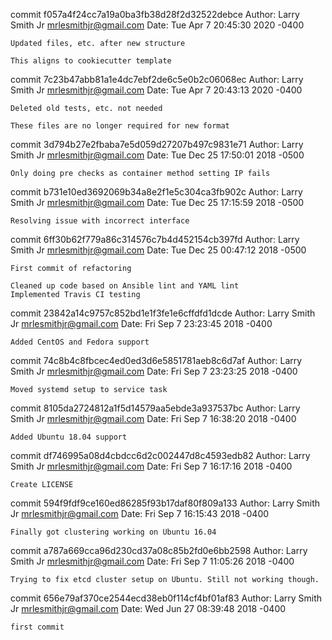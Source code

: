 commit f057a4f24cc7a19a0ba3fb38d28f2d32522debce
Author: Larry Smith Jr <mrlesmithjr@gmail.com>
Date:   Tue Apr 7 20:45:30 2020 -0400

    Updated files, etc. after new structure
    
    This aligns to cookiecutter template

commit 7c23b47abb81a1e4dc7ebf2de6c5e0b2c06068ec
Author: Larry Smith Jr <mrlesmithjr@gmail.com>
Date:   Tue Apr 7 20:43:13 2020 -0400

    Deleted old tests, etc. not needed
    
    These files are no longer required for new format

commit 3d794b27e2fbaba7e5d059d27207b497c9831e71
Author: Larry Smith Jr <mrlesmithjr@gmail.com>
Date:   Tue Dec 25 17:50:01 2018 -0500

    Only doing pre checks as container method setting IP fails

commit b731e10ed3692069b34a8e2f1e5c304ca3fb902c
Author: Larry Smith Jr <mrlesmithjr@gmail.com>
Date:   Tue Dec 25 17:15:59 2018 -0500

    Resolving issue with incorrect interface

commit 6ff30b62f779a86c314576c7b4d452154cb397fd
Author: Larry Smith Jr <mrlesmithjr@gmail.com>
Date:   Tue Dec 25 00:47:12 2018 -0500

    First commit of refactoring
    
    Cleaned up code based on Ansible lint and YAML lint
    Implemented Travis CI testing

commit 23842a14c9757c852bd1e1f3fe1e6cffdfd1dcde
Author: Larry Smith Jr <mrlesmithjr@gmail.com>
Date:   Fri Sep 7 23:23:45 2018 -0400

    Added CentOS and Fedora support

commit 74c8b4c8fbcec4ed0ed3d6e5851781aeb8c6d7af
Author: Larry Smith Jr <mrlesmithjr@gmail.com>
Date:   Fri Sep 7 23:23:25 2018 -0400

    Moved systemd setup to service task

commit 8105da2724812a1f5d14579aa5ebde3a937537bc
Author: Larry Smith Jr <mrlesmithjr@gmail.com>
Date:   Fri Sep 7 16:38:20 2018 -0400

    Added Ubuntu 18.04 support

commit df746995a08d4cbdcc6d2c002447d8c4593edb82
Author: Larry Smith Jr <mrlesmithjr@gmail.com>
Date:   Fri Sep 7 16:17:16 2018 -0400

    Create LICENSE

commit 594f9fdf9ce160ed86285f93b17daf80f809a133
Author: Larry Smith Jr <mrlesmithjr@gmail.com>
Date:   Fri Sep 7 16:15:43 2018 -0400

    Finally got clustering working on Ubuntu 16.04

commit a787a669cca96d230cd37a08c85b2fd0e6bb2598
Author: Larry Smith Jr <mrlesmithjr@gmail.com>
Date:   Fri Sep 7 11:05:26 2018 -0400

    Trying to fix etcd cluster setup on Ubuntu. Still not working though.

commit 656e79af370ce2544ecd38eb0f114cf4bf01af83
Author: Larry Smith Jr <mrlesmithjr@gmail.com>
Date:   Wed Jun 27 08:39:48 2018 -0400

    first commit
